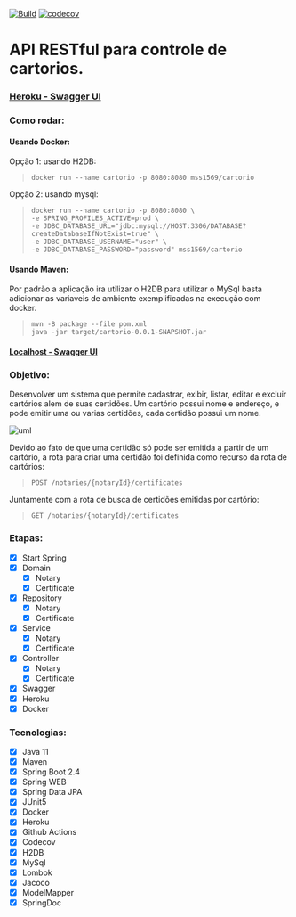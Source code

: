 [![Build](https://github.com/mss1569/cartorio/workflows/CI/badge.svg)](https://github.com/mss1569/cartorio/actions)
[![codecov](https://codecov.io/gh/mss1569/cartorio/branch/main/graph/badge.svg?token=DZpoBFf5VV)](https://codecov.io/gh/mss1569/cartorio)

# API RESTful para controle de cartorios.

### [Heroku - Swagger UI](https://mss1569-cartorio.herokuapp.com/swagger-ui.html)

### Como rodar:

#### Usando Docker:
Opção 1: usando H2DB:
>```docker run --name cartorio -p 8080:8080 mss1569/cartorio```

Opção 2: usando mysql:
>```
>docker run --name cartorio -p 8080:8080 \
>-e SPRING_PROFILES_ACTIVE=prod \
>-e JDBC_DATABASE_URL="jdbc:mysql://HOST:3306/DATABASE?createDatabaseIfNotExist=true" \
>-e JDBC_DATABASE_USERNAME="user" \
>-e JDBC_DATABASE_PASSWORD="password" mss1569/cartorio
>```

#### Usando Maven:
Por padrão a aplicação ira utilizar o H2DB para utilizar o MySql basta adicionar as variaveis de ambiente exemplificadas na execução com docker.
>```
>mvn -B package --file pom.xml
>java -jar target/cartorio-0.0.1-SNAPSHOT.jar
>```

#### [Localhost - Swagger UI](http://localhost:8080/swagger-ui.html)

### Objetivo:

Desenvolver um sistema que permite cadastrar, exibir, listar, editar e excluir cartórios alem de suas certidões. Um cartório possui nome e endereço,
e pode emitir uma ou varias certidões, cada certidão possui um nome.

![uml](https://user-images.githubusercontent.com/33636621/104828649-5ada1d00-584a-11eb-9e5c-08ce451ea332.png)

Devido ao fato de que uma certidão só pode ser emitida a partir de um cartório, a rota para criar uma certidão foi definida como recurso da rota de cartórios:
>```POST /notaries/{notaryId}/certificates```

Juntamente com a rota de busca de certidões emitidas por cartório:
>```GET /notaries/{notaryId}/certificates```

### Etapas:

- [x] Start Spring
- [x] Domain
  - [x] Notary
  - [x] Certificate
- [x] Repository
  - [x] Notary
  - [x] Certificate
- [x] Service
  - [x] Notary
  - [x] Certificate
- [x] Controller
  - [x] Notary
  - [x] Certificate
- [x] Swagger
- [x] Heroku
- [x] Docker

### Tecnologias:

- [x] Java 11
- [x] Maven
- [x] Spring Boot 2.4
- [x] Spring WEB
- [x] Spring Data JPA
- [x] JUnit5
- [x] Docker
- [x] Heroku
- [x] Github Actions
- [x] Codecov
- [x] H2DB
- [x] MySql
- [x] Lombok
- [x] Jacoco
- [x] ModelMapper
- [x] SpringDoc
